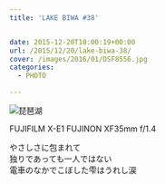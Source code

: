 ```yaml
---
title: 'LAKE BIWA #38'


date: 2015-12-20T10:00:19+00:00
url: /2015/12/20/lake-biwa-38/
cover: /images/2016/01/DSF8556.jpg
categories:
  - PHOTO

---
```

<!--more-->
![琵琶湖](/images/2016/01/DSF8562.jpg "琵琶湖")

FUJIFILM X-E1 FUJINON XF35mm f/1.4

やさしさに包まれて  
独りであっても一人ではない  
電車のなかでこぼした雫はうれし涙
